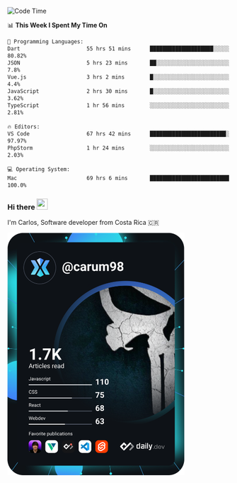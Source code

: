 
<!--START_SECTION:waka-->
![Code Time](http://img.shields.io/badge/Code%20Time-9%2C703%20hrs%2031%20mins-blue)

📊 **This Week I Spent My Time On** 

```text
💬 Programming Languages: 
Dart                     55 hrs 51 mins      ████████████████████░░░░░   80.82% 
JSON                     5 hrs 23 mins       ██░░░░░░░░░░░░░░░░░░░░░░░   7.8% 
Vue.js                   3 hrs 2 mins        █░░░░░░░░░░░░░░░░░░░░░░░░   4.4% 
JavaScript               2 hrs 30 mins       █░░░░░░░░░░░░░░░░░░░░░░░░   3.62% 
TypeScript               1 hr 56 mins        ░░░░░░░░░░░░░░░░░░░░░░░░░   2.81%

🔥 Editors: 
VS Code                  67 hrs 42 mins      ████████████████████████░   97.97% 
PhpStorm                 1 hr 24 mins        ░░░░░░░░░░░░░░░░░░░░░░░░░   2.03%

💻 Operating System: 
Mac                      69 hrs 6 mins       █████████████████████████   100.0%

```


<!--END_SECTION:waka-->

### Hi there <img src="https://media.giphy.com/media/hvRJCLFzcasrR4ia7z/giphy.gif" width="25px" height="25px">

I'm Carlos, Software developer from Costa Rica 🇨🇷

<a href="https://app.daily.dev/carum98"><img src="https://github.com/carum98/carum98/blob/main/devcard.svg" width="400" alt="Carlos Umaña Acevedo's Dev Card"/></a>
